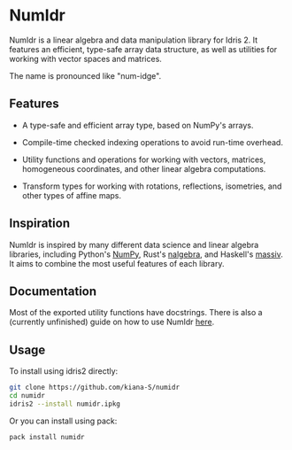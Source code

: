# NumIdr

NumIdr is a linear algebra and data manipulation library for Idris 2. It features
an efficient, type-safe array data structure, as well as utilities for working with
vector spaces and matrices.

The name is pronounced like "num-idge".

## Features

- A type-safe and efficient array type, based on NumPy's arrays.

- Compile-time checked indexing operations to avoid run-time overhead.

- Utility functions and operations for working with vectors, matrices,
  homogeneous coordinates, and other linear algebra computations.

- Transform types for working with rotations, reflections, isometries, and other
  types of affine maps.

## Inspiration

NumIdr is inspired by many different data science and linear algebra libraries,
including Python's [NumPy](https://numpy.org/), Rust's [nalgebra](https://www.nalgebra.org/),
and Haskell's [massiv](https://hackage.haskell.org/package/massiv). It aims to
combine the most useful features of each library.

## Documentation

Most of the exported utility functions have docstrings. There is also
a (currently unfinished) guide on how to use NumIdr [here](docs/Contents.md).

## Usage

To install using idris2 directly:

``` sh
git clone https://github.com/kiana-S/numidr
cd numidr
idris2 --install numidr.ipkg

```

Or you can install using pack:

``` sh
pack install numidr
```
